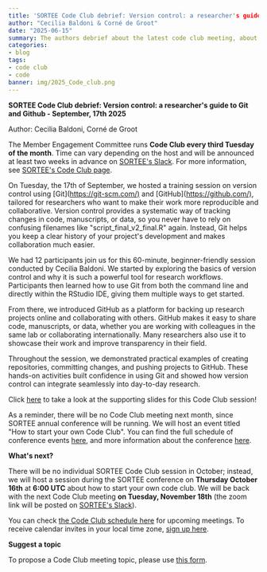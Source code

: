 ```yaml
---
title: 'SORTEE Code Club debrief: Version control: a researcher's guide to Git and Github'
author: "Cecilia Baldoni & Corné de Groot"
date: "2025-06-15"
summary: The authors debrief about the latest code club meeting, about version control using Git and Github!
categories:
- blog
tags:
- code club
- code
banner: img/2025_Code_club.png
---
```


**SORTEE Code Club debrief: Version control: a researcher's guide to Git and Github - September, 17th 2025**

Author: Cecilia Baldoni, Corné de Groot

The Member Engagement Committee runs **Code Club every third Tuesday of the month**. Time can vary depending on the host and will be announced at least two weeks in advance on [SORTEE's Slack](https://sortee.org/join). For more information, see [SORTEE's Code Club page](https://www.sortee.org/code_club/).

On Tuesday, the 17th of September, we hosted a training session on version control using \[Git\](<https://git-scm.com/)> and \[GitHub\](<https://github.com/),> tailored for researchers who want to make their work more reproducible and collaborative. Version control provides a systematic way of tracking changes in code, manuscripts, or data, so you never have to rely on confusing filenames like "script_final_v2_final.R" again. Instead, Git helps you keep a clear history of your project's development and makes collaboration much easier.

We had 12 participants join us for this 60-minute, beginner-friendly session conducted by Cecilia Baldoni. We started by exploring the basics of version control and why it is such a powerful tool for research workflows. Participants then learned how to use Git from both the command line and directly within the RStudio IDE, giving them multiple ways to get started.

From there, we introduced GitHub as a platform for backing up research projects online and collaborating with others. GitHub makes it easy to share code, manuscripts, or data, whether you are working with colleagues in the same lab or collaborating internationally. Many researchers also use it to showcase their work and improve transparency in their field.

Throughout the session, we demonstrated practical examples of creating repositories, committing changes, and pushing projects to GitHub. These hands-on activities built confidence in using Git and showed how version control can integrate seamlessly into day-to-day research.

Click [here](https://cecibaldoni.quarto.pub/version-control/#/title-slide) to take a look at the supporting slides for this Code Club session!

As a reminder, there will be no Code Club meeting next month, since SORTEE annual conference will be running. We will host an event titled "How to start your own Code Club". You can find the full schedule of conference events [here](https://conf-sortee.shinyapps.io/program-app/), and more information about the conference [here](https://sortee.org/upcoming/). 

**What's next?**

There will be no individual SORTEE Code Club session in October; instead, we will host a session during the SORTEE conference on **Thursday October 16th** at **6:00 UTC** about how to start your own code club. We will be back with the next Code Club meeting **on Tuesday, November 18th** (the zoom link will be posted on [SORTEE's Slack](https://sortee.org/join/)). 

You can check [the Code Club schedule here](https://docs.google.com/spreadsheets/d/1rOOOE7ghPduwtFftG0DJJf0DXVigAdcmQ0xdEwbKQXo/edit?usp=sharing) for upcoming meetings. To receive calendar invites in your local time zone, [sign up here](https://forms.gle/yKrEm6xAKZtom5kt7).

**Suggest a topic**

To propose a Code Club meeting topic, please use [this form](https://forms.gle/eZy81dUymiZNJetu8).
